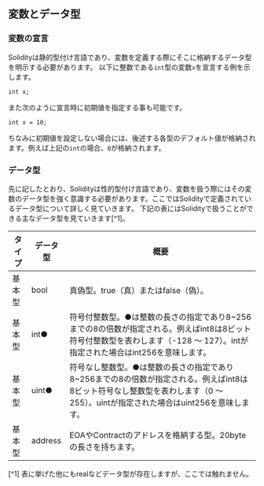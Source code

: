 ## 変数とデータ型

### 変数の宣言
Solidityは静的型付け言語であり、変数を定義する際にそこに格納するデータ型を明示する必要があります。
以下に整数である`int`型の変数`x`を宣言する例を示します。
```plain
int x;
```
また次のように宣言時に初期値を指定する事も可能です。
```plain
int x = 10;
```
ちなみに初期値を設定しない場合には、後述する各型のデフォルト値が格納されます。例えば上記の`int`の場合、`0`が格納されます。
<!--[TODO] 識別子の説明上記では「x」が識別子 -->
<!--[TODO] 識別子の命名規則 -->

### データ型
先に記したとおり、Solidityは性的型付け言語であり、変数を扱う際にはその変数のデータ型を強く意識する必要があります。ここではSolidityで定義されているデータ型について詳しく見ていきます。
下記の表にはSolidityで扱うことができる主なデータ型を見ていきます[^1]。

| タイプ | データ型  | 概要  |
| ------ | ----------|-----|
| 基本型 | bool | 真偽型。true（真）またはfalse（偽）。 |
| 基本型 | int● | 符号付整数型。●は整数の長さの指定であり8~256までの8の倍数が指定される。例えばint8は8ビット符号付整数型を表わします（-128 ～ 127）。intが指定された場合はint256を意味します。|
| 基本型 | uint● | 符号なし整数型。●は整数の長さの指定であり8~256までの8の倍数が指定される。例えばint8は8ビット符号なし整数型を表わします（0 ～ 255）。uintが指定された場合はuint256を意味します。|
| 基本型 | address | EOAやContractのアドレスを格納する型。20byteの長さを持ちます。 |


[^1] 表に挙げた他にもrealなどデータ型が存在しますが、ここでは触れません。<!--[TODO]realも表に載せる -->
